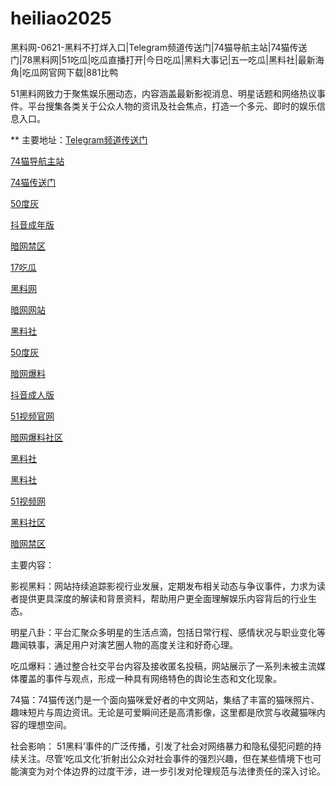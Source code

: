 # heiliao2025
黑料网-0621-黑料不打烊入口|Telegram频道传送门|74猫导航主站|74猫传送门|78黑料网|51吃瓜|吃瓜直播打开|今日吃瓜|黑料大事记|五一吃瓜|黑料社|最新海角|吃瓜网官网下载|881比鸭

51黑料网致力于聚焦娱乐圈动态，内容涵盖最新影视消息、明星话题和网络热议事件。平台搜集各类关于公众人物的资讯及社会焦点，打造一个多元、即时的娱乐信息入口。

** 主要地址：<a href="https://74mao.com/">Telegram频道传送门</a>

<a href="https://74mao.com/">74猫导航主站</a>

<a href="https://74mao.com/">74猫传送门</a>

<a href="https://50dh-20.pages.dev/">50度灰</a>

<a href="https://dy4-23.pages.dev/">抖音成年版</a>

<a href="https://pi114.pages.dev/">暗网禁区</a>

<a href="https://pi25.pages.dev/">17吃瓜</a>

<a href="https://hl384.pages.dev/">黑料网</a>

<a href="https://aw10-22.pages.dev/">暗网网站</a>

<a href="https://pi30-02.pages.dev/">黑料社</a>

<a href="https://cg431.pages.dev/">50度灰</a>

<a href="https://aw6-23.pages.dev/">暗网爆料</a>

<a href="https://dy1-23.pages.dev/">抖音成人版</a>

<a href="https://hj-1282.pages.dev/">51视频官网</a>

<a href="https://aw3-15.pages.dev/">暗网爆料社区</a>

<a href="https://pi36-2.pages.dev/">黑料社</a>

<a href="https://pi456.pages.dev/">黑料社</a>

<a href="https://hj-1301.pages.dev/">51视频网</a>

<a href="https://hl374.pages.dev/">黑料社区</a>

<a href="https://pi87.pages.dev/">暗网禁区</a>

主要内容：

影视黑料：网站持续追踪影视行业发展，定期发布相关动态与争议事件，力求为读者提供更具深度的解读和背景资料，帮助用户更全面理解娱乐内容背后的行业生态。

明星八卦：平台汇聚众多明星的生活点滴，包括日常行程、感情状况与职业变化等趣闻轶事，满足用户对演艺圈人物的高度关注和好奇心理。

吃瓜爆料：通过整合社交平台内容及接收匿名投稿，网站展示了一系列未被主流媒体覆盖的事件与观点，形成一种具有网络特色的舆论生态和文化现象。

74猫：74猫传送门是一个面向猫咪爱好者的中文网站，集结了丰富的猫咪照片、趣味短片与周边资讯。无论是可爱瞬间还是高清影像，这里都是欣赏与收藏猫咪内容的理想空间。

社会影响：
51黑料’事件的广泛传播，引发了社会对网络暴力和隐私侵犯问题的持续关注。尽管‘吃瓜文化’折射出公众对社会事件的强烈兴趣，但在某些情境下也可能演变为对个体边界的过度干涉，进一步引发对伦理规范与法律责任的深入讨论。
